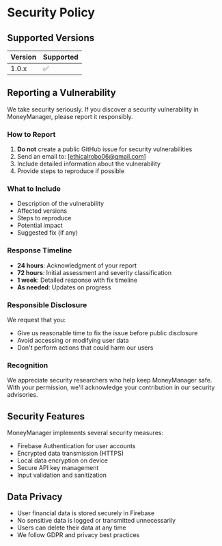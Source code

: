 # Security Policy

## Supported Versions

| Version | Supported          |
| ------- | ------------------ |
| 1.0.x   | :white_check_mark: |

## Reporting a Vulnerability

We take security seriously. If you discover a security vulnerability in MoneyManager, please report it responsibly.

### How to Report

1. **Do not** create a public GitHub issue for security vulnerabilities
2. Send an email to: [ethicalrobo06@gmail.com]
3. Include detailed information about the vulnerability
4. Provide steps to reproduce if possible

### What to Include

- Description of the vulnerability
- Affected versions
- Steps to reproduce
- Potential impact
- Suggested fix (if any)

### Response Timeline

- **24 hours**: Acknowledgment of your report
- **72 hours**: Initial assessment and severity classification
- **1 week**: Detailed response with fix timeline
- **As needed**: Updates on progress

### Responsible Disclosure

We request that you:

- Give us reasonable time to fix the issue before public disclosure
- Avoid accessing or modifying user data
- Don't perform actions that could harm our users

### Recognition

We appreciate security researchers who help keep MoneyManager safe. With your permission, we'll acknowledge your contribution in our security advisories.

## Security Features

MoneyManager implements several security measures:

- Firebase Authentication for user accounts
- Encrypted data transmission (HTTPS)
- Local data encryption on device
- Secure API key management
- Input validation and sanitization

## Data Privacy

- User financial data is stored securely in Firebase
- No sensitive data is logged or transmitted unnecessarily
- Users can delete their data at any time
- We follow GDPR and privacy best practices
